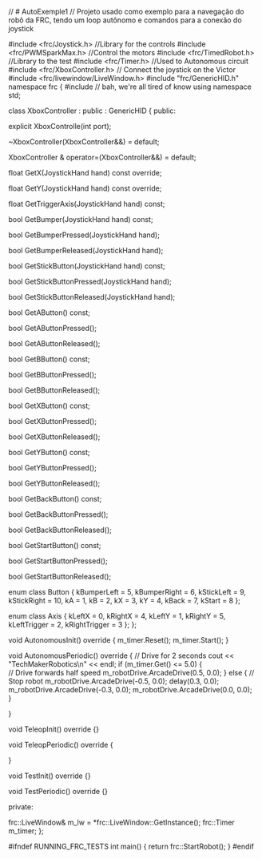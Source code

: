 // # AutoExemple1
// Projeto usado como exemplo para a navegação do robô da FRC, tendo um loop autônomo e comandos para a conexão do joystick



#include <frc/Joystick.h> //Library for the controls
#include <frc/PWMSparkMax.h> //Control the motors
#include <frc/TimedRobot.h> //Library to the test
#include <frc/Timer.h> //Used to Autonomous circuit
#include <frc/XboxController.h> // Connect the joystick on the Victor
#include <frc/livewindow/LiveWindow.h>
#include "frc/GenericHID.h"
namespace frc {
#include <iostream> // bah, we're all tired of know
using namespace std;


class XboxController : public : GenericHID {
 public:
  
  explicit XboxControlle(int port);  

  ~XboxController(XboxController&&) = default;

  XboxController & operator=(XboxController&&) = default;

   float GetX(JoystickHand hand) const override;
  
   float GetY(JoystickHand hand) const override;
  
   float GetTriggerAxis(JoystickHand hand) const;
  
   bool GetBumper(JoystickHand hand) const;
  
   bool GetBumperPressed(JoystickHand hand);
  
   bool GetBumperReleased(JoystickHand hand);
  
   bool GetStickButton(JoystickHand hand) const;
  
   bool GetStickButtonPressed(JoystickHand hand);
  
   bool GetStickButtonReleased(JoystickHand hand);
  
   bool GetAButton() const;
  
   bool GetAButtonPressed();
  
   bool GetAButtonReleased();
  
   bool GetBButton() const;
  
   bool GetBButtonPressed();
  
   bool GetBButtonReleased();
  
   bool GetXButton() const;
  
   bool GetXButtonPressed();
  
   bool GetXButtonReleased();
  
   bool GetYButton() const;
  
   bool GetYButtonPressed();
  
   bool GetYButtonReleased();
  
   bool GetBackButton() const;
  
   bool GetBackButtonPressed();
  
   bool GetBackButtonReleased();
  
   bool GetStartButton() const;
  
   bool GetStartButtonPressed();
  
   bool GetStartButtonReleased();

   enum class Button {
     kBumperLeft = 5,
     kBumperRight = 6,
     kStickLeft = 9,
     kStickRight = 10,
     kA = 1,
     kB = 2,
     kX = 3,
     kY = 4,
     kBack = 7,
     kStart = 8
   };
  
   enum class Axis {
     kLeftX = 0,
     kRightX = 4,
     kLeftY = 1,
     kRightY = 5,
     kLeftTrigger = 2,
     kRightTrigger = 3
   };
 };
  
  void AutonomousInit() override {
    m_timer.Reset();
    m_timer.Start();
  }

  void AutonomousPeriodic() override {
    // Drive for 2 seconds
    cout << "TechMakerRobotics\n" << endl;
    if (m_timer.Get() <= 5.0) {      
      // Drive forwards half speed
      m_robotDrive.ArcadeDrive(0.5, 0.0);
    } else {
      // Stop robot
      m_robotDrive.ArcadeDrive(-0.5, 0.0);
      delay(0.3, 0.0);
      m_robotDrive.ArcadeDrive(-0.3, 0.0);
      m_robotDrive.ArcadeDrive(0.0, 0.0);   
    }

  }

  void TeleopInit() override {}

  void TeleopPeriodic() override {

  }

  void TestInit() override {}

  void TestPeriodic() override {}

 private:

  frc::LiveWindow& m_lw = *frc::LiveWindow::GetInstance();
  frc::Timer m_timer;
};

#ifndef RUNNING_FRC_TESTS
int main() {
  return frc::StartRobot<Robot>();
}
#endif
